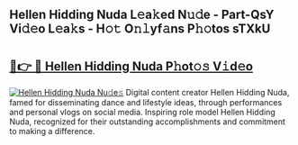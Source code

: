 ## Hellen Hidding Nuda L𝚎a𝚔ed N𝚞𝚍e - Part-QsY Vi𝚍𝚎o L𝚎a𝚔s - H𝚘𝚝 O𝚗𝚕yf𝚊ns P𝚑𝚘tos sTXkU

# <h2><a href="http://kfc4zq.oniu.top/?m=Hellen+Hidding+Nuda">🔗👉 🔴 Hellen Hidding Nuda P𝚑ot𝚘𝚜 V𝚒d𝚎o</a></h2>

[![Hellen Hidding Nuda Nu𝚍e𝚜](https://i.imgur.com/0qMVB7G.gif)](http://kfc4zq.oniu.top/?m=Hellen+Hidding+Nuda)
Digital content creator Hellen Hidding Nuda, famed for disseminating dance and lifestyle ideas, through performances and personal vlogs on social media. Inspiring role model Hellen Hidding Nuda, recognized for their outstanding accomplishments and commitment to making a difference.  
